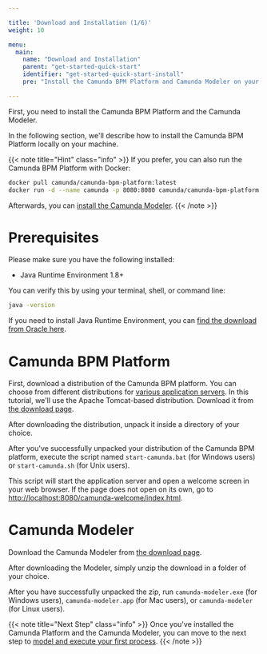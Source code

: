 ```yaml
---

title: 'Download and Installation (1/6)'
weight: 10

menu:
  main:
    name: "Download and Installation"
    parent: "get-started-quick-start"
    identifier: "get-started-quick-start-install"
    pre: "Install the Camunda BPM Platform and Camunda Modeler on your machine."

---
```


First, you need to install the Camunda BPM Platform and the Camunda Modeler.

In the following section, we'll describe how to install the Camunda BPM Platform locally on your machine.

{{< note title="Hint" class="info" >}}
If you prefer, you can also run the Camunda BPM Platform with Docker:

```sh
docker pull camunda/camunda-bpm-platform:latest
docker run -d --name camunda -p 8080:8080 camunda/camunda-bpm-platform:latest
```

Afterwards, you can [install the Camunda Modeler](#camunda-modeler).
{{< /note >}}


# Prerequisites

Please make sure you have the following installed:

* Java Runtime Environment 1.8+

You can verify this by using your terminal, shell, or command line:

```sh
java -version
```
If you need to install Java Runtime Environment, you can [find the download from Oracle here](https://www.oracle.com/technetwork/java/javase/downloads/index.html).

# Camunda BPM Platform

First, download a distribution of the Camunda BPM platform. You can choose from different distributions for [various application servers](/manual/latest/installation/full/). In this tutorial, we'll use the Apache Tomcat-based distribution. Download it from [the download page](https://camunda.com/download).

After downloading the distribution, unpack it inside a directory of your choice.

After you've successfully unpacked your distribution of the Camunda BPM platform, execute the script named `start-camunda.bat` (for Windows users) or `start-camunda.sh` (for Unix users).

This script will start the application server and open a welcome screen in your web browser. If the page does not open on its own, go to [http://localhost:8080/camunda-welcome/index.html](http://localhost:8080/camunda-welcome/index.html).


# Camunda Modeler

Download the Camunda Modeler from [the download page](https://camunda.com/download/modeler/).

After downloading the Modeler, simply unzip the download in a folder of your choice.

After you have successfully unpacked the zip, run `camunda-modeler.exe` (for Windows users), `camunda-modeler.app` (for Mac users), or `camunda-modeler` (for Linux users).

{{< note title="Next Step" class="info" >}}
Once you've installed the Camunda Platform and the Camunda Modeler, you can move to the next step to [model and execute your first process](/get-started/quick-start/service-task/).
{{< /note >}}
